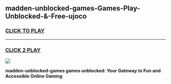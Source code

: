 
## madden-unblocked-games-Games-Play-Unblocked-&-Free-ujoco
<h3>
<a href="https://premium76.site?title=madden-unblocked-games&ref=24A">CLICK TO PLAY</a></h3>
<hr>

<h3>
<a href="https://premium76.site?title=madden-unblocked-games&ref=24A">CLICK 2 PLAY</a>
  
</h3>

<a href="https://premium76.site?title=madden-unblocked-games&ref=24A"><img src="https://clearcache.store/games.png"></a>


**madden-unblocked-games games unblocked: Your Gateway to Fun and Accessible Online Gaming**
